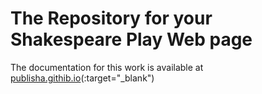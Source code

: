 # The Repository for your Shakespeare Play Web page

The documentation for this work is available at [publisha.githib.io][648ab2ee](:target="_blank")

  [648ab2ee]: https://publisha.github.io/pages/create_speare_play_web/ "Open a new window and read this document"
